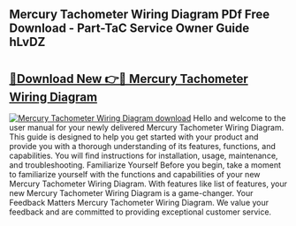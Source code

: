 ## Mercury Tachometer Wiring Diagram PDf Free Download - Part-TaC Service Owner Guide hLvDZ

# <h2><a href="http://dfjdo8s.blite.top/?on=Mercury+Tachometer+Wiring+Diagram">🔗Download New 👉🔴 Mercury Tachometer Wiring Diagram</a></h2>

[![Mercury Tachometer Wiring Diagram download](https://i.imgur.com/lujVjoI.png)](http://dfjdo8s.blite.top/?on=Mercury+Tachometer+Wiring+Diagram)
Hello and welcome to the user manual for your newly delivered Mercury Tachometer Wiring Diagram. This guide is designed to help you get started with your product and provide you with a thorough understanding of its features, functions, and capabilities. You will find instructions for installation, usage, maintenance, and troubleshooting. Familiarize Yourself Before you begin, take a moment to familiarize yourself with the functions and capabilities of your new Mercury Tachometer Wiring Diagram. With features like list of features, your new Mercury Tachometer Wiring Diagram is a game-changer. Your Feedback Matters Mercury Tachometer Wiring Diagram. We value your feedback and are committed to providing exceptional customer service.
